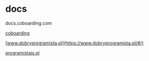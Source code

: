 # docs
docs.coboarding.com


[coboarding](http://coboarding.com/)

[www.dobryprogramista.pl](https://www.dobryprogramista.pl/#/)

[programistajs.pl](https://www.programistajs.pl/#/)
